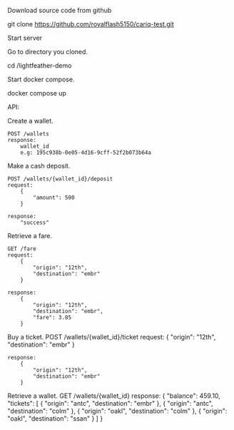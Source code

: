 Download source code from github

  git clone https://github.com/royalflash5150/cariq-test.git

Start server

Go to directory you cloned.

  cd /lightfeather-demo
  
Start docker compose.

  docker compose up



API:

Create a wallet.

	POST /wallets
	response: 
		wallet_id
		e.g: 195c938b-0e05-4d16-9cff-52f2b073b64a

Make a cash deposit.

	POST /wallets/{wallet_id}/deposit
	request: 
		{
			"amount": 500
		}		

	response:
		"success"
		
Retrieve a fare.
	
	GET /fare
	request: 
		{
			"origin": "12th",
			"destination": "embr"
		}

	response:
		{
			"origin": "12th",
			"destination": "embr",
			"fare": 3.85
		}
	
Buy a ticket.
	POST /wallets/{wallet_id}/ticket
	request:
		{
			"origin": "12th",
			"destination": "embr"
		}

	response:
		{
			"origin": "12th",
			"destination": "embr"
		}
		

Retrieve a wallet.
	GET /wallets/{wallet_id}
	response:
		{
			"balance": 459.10,
			"tickets": [
				{
					"origin": "antc",
					"destination": "embr"
				},
				{
					"origin": "antc",
					"destination": "colm"
				},
				{
					"origin": "oakl",
					"destination": "colm"
				},
				{
					"origin": "oakl",
					"destination": "ssan"
				}
			]
		}
